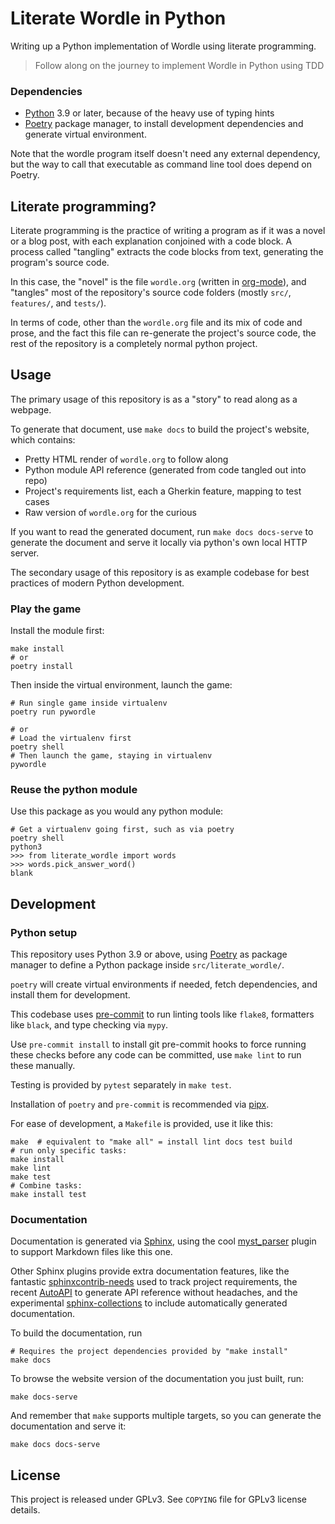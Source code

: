 # Literate Wordle in Python

Writing up a Python implementation of Wordle using literate programming.

> Follow along on the journey to implement Wordle in Python using TDD

### Dependencies

- [Python](https://www.python.org/) 3.9 or later, because of the heavy use of
  typing hints
- [Poetry](https://python-poetry.org) package manager, to install development
  dependencies and generate virtual environment.

Note that the wordle program itself doesn't need any external dependency, but the way to
call that executable as command line tool does depend on Poetry.

## Literate programming?

Literate programming is the practice of writing a program as if it was a novel
or a blog post, with each explanation conjoined with a code block. A process
called "tangling" extracts the code blocks from text, generating the program's
source code.

In this case, the "novel" is the file `wordle.org` (written in
[org-mode](https://orgmode.org)), and "tangles" most of the repository's source
code folders (mostly `src/`, `features/`, and `tests/`).

In terms of code, other than the `wordle.org` file and its mix of code and
prose, and the fact this file can re-generate the project's source code, the
rest of the repository is a completely normal python project.

## Usage

The primary usage of this repository is as a "story" to read along as a webpage.

To generate that document, use `make docs` to build the project's website, which contains:
- Pretty HTML render of `wordle.org` to follow along
- Python module API reference (generated from code tangled out into repo)
- Project's requirements list, each a Gherkin feature, mapping to test cases
- Raw version of `wordle.org` for the curious

If you want to read the generated document, run `make docs docs-serve` to
generate the document and serve it locally via python's own local HTTP server.

The secondary usage of this repository is as example codebase for best practices
of modern Python development.

### Play the game

Install the module first:

    make install
    # or
	poetry install

Then inside the virtual environment, launch the game:

    # Run single game inside virtualenv
    poetry run pywordle

    # or
    # Load the virtualenv first
    poetry shell
    # Then launch the game, staying in virtualenv
    pywordle

### Reuse the python module

Use this package as you would any python module:

	# Get a virtualenv going first, such as via poetry
	poetry shell
	python3
	>>> from literate_wordle import words
	>>> words.pick_answer_word()
	blank

## Development

### Python setup

This repository uses Python 3.9 or above, using
[Poetry](https://python-poetry.org) as package manager to define a Python
package inside `src/literate_wordle/`.

`poetry` will create virtual environments if needed, fetch
dependencies, and install them for development.

This codebase uses [pre-commit](https://pre-commit.com) to run linting tools
like `flake8`, formatters like `black`, and type checking via `mypy`.

Use `pre-commit install` to install git pre-commit hooks to force running these
checks before any code can be committed, use `make lint` to run these manually.

Testing is provided by `pytest` separately in `make test`.

Installation of `poetry` and `pre-commit` is recommended via
[pipx](https://pypa.github.io/pipx/).


For ease of development, a `Makefile` is provided, use it like this:

	make  # equivalent to "make all" = install lint docs test build
	# run only specific tasks:
	make install
	make lint
	make test
	# Combine tasks:
	make install test

### Documentation

Documentation is generated via [Sphinx](https://www.sphinx-doc.org/en/master/), using the cool [myst_parser](https://myst-parser.readthedocs.io/en/latest/) plugin to support Markdown files like this one.

Other Sphinx plugins provide extra documentation features, like the fantastic [sphinxcontrib-needs](https://sphinxcontrib-needs.readthedocs.io/en/latest/index.html) used to track project requirements, the recent [AutoAPI](https://sphinx-autoapi.readthedocs.io/en/latest/index.html) to generate API reference without headaches, and the experimental [sphinx-collections](https://sphinx-autoapi.readthedocs.io/en/latest/index.html) to include automatically generated documentation.

To build the documentation, run

    # Requires the project dependencies provided by "make install"
    make docs

To browse the website version of the documentation you just built, run:

    make docs-serve

And remember that `make` supports multiple targets, so you can generate the documentation and serve it:

    make docs docs-serve

## License

This project is released under GPLv3. See `COPYING` file for GPLv3 license
details.

